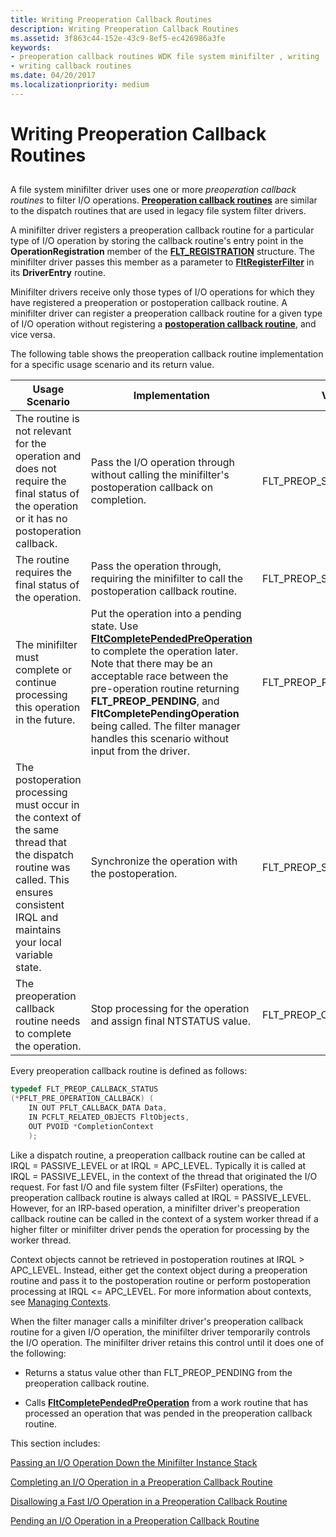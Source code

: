```yaml
---
title: Writing Preoperation Callback Routines
description: Writing Preoperation Callback Routines
ms.assetid: 3f863c44-152e-43c9-8ef5-ec426986a3fe
keywords:
- preoperation callback routines WDK file system minifilter , writing
- writing callback routines
ms.date: 04/20/2017
ms.localizationpriority: medium
---
```


# Writing Preoperation Callback Routines


## <span id="ddk_writing_preoperation_callback_routines_if"></span><span id="DDK_WRITING_PREOPERATION_CALLBACK_ROUTINES_IF"></span>


A file system minifilter driver uses one or more *preoperation callback routines* to filter I/O operations. [**Preoperation callback routines**](https://docs.microsoft.com/windows-hardware/drivers/ddi/content/fltkernel/nc-fltkernel-pflt_pre_operation_callback) are similar to the dispatch routines that are used in legacy file system filter drivers.

A minifilter driver registers a preoperation callback routine for a particular type of I/O operation by storing the callback routine's entry point in the **OperationRegistration** member of the [**FLT\_REGISTRATION**](https://docs.microsoft.com/windows-hardware/drivers/ddi/content/fltkernel/ns-fltkernel-_flt_registration) structure. The minifilter driver passes this member as a parameter to [**FltRegisterFilter**](https://docs.microsoft.com/windows-hardware/drivers/ddi/content/fltkernel/nf-fltkernel-fltregisterfilter) in its **DriverEntry** routine.

Minifilter drivers receive only those types of I/O operations for which they have registered a preoperation or postoperation callback routine. A minifilter driver can register a preoperation callback routine for a given type of I/O operation without registering a [**postoperation callback routine**](https://docs.microsoft.com/windows-hardware/drivers/ddi/content/fltkernel/nc-fltkernel-pflt_post_operation_callback), and vice versa.

The following table shows the preoperation callback routine implementation for a specific usage scenario and its return value.

| Usage Scenario                                                                                                                                                                        | Implementation                                                                                                                                       | Value Returned                      |
|---------------------------------------------------------------------------------------------------------------------------------------------------------------------------------------|------------------------------------------------------------------------------------------------------------------------------------------------------|-------------------------------------|
| The routine is not relevant for the operation and does not require the final status of the operation or it has no postoperation callback.                                             | Pass the I/O operation through without calling the minifilter's postoperation callback on completion.                                                | FLT\_PREOP\_SUCCESS\_NO\_CALLBACK   |
| The routine requires the final status of the operation.                                                                                                                               | Pass the operation through, requiring the minifilter to call the postoperation callback routine.                                                     | FLT\_PREOP\_SUCCESS\_WITH\_CALLBACK |
| The minifilter must complete or continue processing this operation in the future.                                                                                                     | Put the operation into a pending state. Use [**FltCompletePendedPreOperation**](https://docs.microsoft.com/windows-hardware/drivers/ddi/content/fltkernel/nf-fltkernel-fltcompletependedpreoperation) to complete the operation later. Note that there may be an acceptable race between the pre-operation routine returning **FLT_PREOP_PENDING**, and **FltCompletePendingOperation** being called. The filter manager handles this scenario without input from the driver. | FLT\_PREOP\_PENDING                 |
| The postoperation processing must occur in the context of the same thread that the dispatch routine was called. This ensures consistent IRQL and maintains your local variable state. | Synchronize the operation with the postoperation.                                                                                                    | FLT\_PREOP\_SYNCHRONIZE             |
| The preoperation callback routine needs to complete the operation.                                                                                                                    | Stop processing for the operation and assign final NTSTATUS value.                                                                                   | FLT\_PREOP\_COMPLETE                |


Every preoperation callback routine is defined as follows:

```cpp
typedef FLT_PREOP_CALLBACK_STATUS 
(*PFLT_PRE_OPERATION_CALLBACK) ( 
    IN OUT PFLT_CALLBACK_DATA Data, 
    IN PCFLT_RELATED_OBJECTS FltObjects, 
    OUT PVOID *CompletionContext 
    ); 
```

Like a dispatch routine, a preoperation callback routine can be called at IRQL = PASSIVE\_LEVEL or at IRQL = APC\_LEVEL. Typically it is called at IRQL = PASSIVE\_LEVEL, in the context of the thread that originated the I/O request. For fast I/O and file system filter (FsFilter) operations, the preoperation callback routine is always called at IRQL = PASSIVE\_LEVEL. However, for an IRP-based operation, a minifilter driver's preoperation callback routine can be called in the context of a system worker thread if a higher filter or minifilter driver pends the operation for processing by the worker thread.

Context objects cannot be retrieved in postoperation routines at IRQL &gt; APC\_LEVEL. Instead, either get the context object during a preoperation routine and pass it to the postoperation routine or perform postoperation processing at IRQL &lt;= APC\_LEVEL. For more information about contexts, see [Managing Contexts](managing-contexts.md).

When the filter manager calls a minifilter driver's preoperation callback routine for a given I/O operation, the minifilter driver temporarily controls the I/O operation. The minifilter driver retains this control until it does one of the following:

-   Returns a status value other than FLT\_PREOP\_PENDING from the preoperation callback routine.

-   Calls [**FltCompletePendedPreOperation**](https://docs.microsoft.com/windows-hardware/drivers/ddi/content/fltkernel/nf-fltkernel-fltcompletependedpreoperation) from a work routine that has processed an operation that was pended in the preoperation callback routine.

This section includes:

[Passing an I/O Operation Down the Minifilter Instance Stack](passing-an-i-o-operation-down-the-minifilter-driver-instance-stack.md)

[Completing an I/O Operation in a Preoperation Callback Routine](completing-an-i-o-operation-in-a-preoperation-callback-routine.md)

[Disallowing a Fast I/O Operation in a Preoperation Callback Routine](disallowing-a-fast-i-o-operation-in-a-preoperation-callback-routine.md)

[Pending an I/O Operation in a Preoperation Callback Routine](pending-an-i-o-operation-in-a-preoperation-callback-routine.md)

 

 




